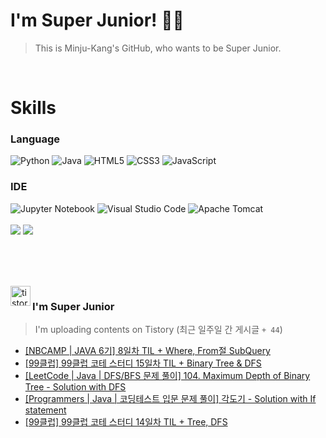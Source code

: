 
# I'm Super Junior! 🐱‍🏍
  > This is Minju-Kang's GitHub, who wants to be Super Junior.

<br>

<h1>Skills</h1>
<h3>Language</h3>
<div sytle="display:inline;">
<img alt="Python" src="https://img.shields.io/badge/Python-3776AB?style=flat-square&logo=Python&logoColor=white"/>
<img alt="Java" src="https://img.shields.io/badge/JAVA-007396?style=flat-square&logo=Java&logoColor=white"/>
<img alt="HTML5" src="https://img.shields.io/badge/HTML5-E34F26?style=flat-square&logo=HTML5&logoColor=white"/>
<img alt="CSS3" src="https://img.shields.io/badge/CSS3-1572B6?style=flat-square&logo=CSS3&logoColor=white"/>
<img alt="JavaScript" src="https://img.shields.io/badge/JavaScript-F7DF1E?style=flat-square&logo=JavaScript&logoColor=black"/>
</div>
<h3>IDE</h3>
<div sytle="display:inline;">
<img alt="Jupyter Notebook" src="https://img.shields.io/badge/Jupyter-F37626?style=flat-square&logo=Jupyter&logoColor=white"/>
<img alt="Visual Studio Code" src="https://img.shields.io/badge/Visual Studio Code-007ACC?style=flat-square&logo=Visual Studio Code&logoColor=white"/>
<img alt="Apache Tomcat" src="https://img.shields.io/badge/Apache Tomcat-F8DC75?style=flat-square&logo=Apache Tomcat&logoColor=black"/>
</div>
<br>

<img src="https://github-readme-stats.vercel.app/api/top-langs/?username=minjukang727" >
<img src="https://github-readme-stats.vercel.app/api?username=MinjuKang727&show_icons=true&theme=radical">

<br><br>


<br>

<img src="https://github.com/MinjuKang727/MinjuKang727/assets/108849480/0ac49170-7c8c-4c99-b0e5-86c414fc591c" alt="tistory-icon_IamSuperJunior" width="32px" align="left">

###  I'm Super Junior
  > I'm uploading contents on Tistory  (최근 일주일 간 게시글 `+ 44`)  

- <a href="https://ajtwltsk.tistory.com/73"> [NBCAMP | JAVA 6기] 8일차 TIL + Where, From절 SubQuery </a><br>  
- <a href="https://ajtwltsk.tistory.com/72"> [99클럽] 99클럽 코테 스터디 15일차 TIL + Binary Tree &amp; DFS </a><br>  
- <a href="https://ajtwltsk.tistory.com/71"> [LeetCode | Java | DFS/BFS  문제 풀이] 104. Maximum Depth of Binary Tree - Solution with DFS </a><br>  
- <a href="https://ajtwltsk.tistory.com/70"> [Programmers | Java |  코딩테스트 입문  문제 풀이] 각도기 - Solution with If statement </a><br>  
- <a href="https://ajtwltsk.tistory.com/69"> [99클럽] 99클럽 코테 스터디 14일차 TIL + Tree, DFS </a><br>  


